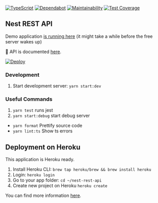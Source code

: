 [![TypeScript](https://badges.frapsoft.com/typescript/version/typescript-next.svg?v=101)](https://www.typescriptlang.org/)
[![Dependabot](https://badgen.net/dependabot/developer239/nest-rest-api/241242706?icon=dependabot)](https://dependabot.com/)
[![Maintainability](https://api.codeclimate.com/v1/badges/ae13e67516a18ad471b0/maintainability)](https://codeclimate.com/github/developer239/nest-rest-api/maintainability)
[![Test Coverage](https://api.codeclimate.com/v1/badges/ae13e67516a18ad471b0/test_coverage)](https://codeclimate.com/github/developer239/nest-rest-api/test_coverage)

## Nest REST API

Demo application [is running here](https://nest-rest-api.herokuapp.com/) (it might take a while before the free server wakes up)

📘 API is documented [here](https://nest-rest-api.herokuapp.com/api).

[![Deploy](https://www.herokucdn.com/deploy/button.png)](https://heroku.com/deploy)

### Development

1. Start development server: `yarn start:dev`

### Useful Commands

1. `yarn test` runs jest
2. `yarn start:debug` start debug server
- `yarn format` Prettify source code
- `yarn lint:ts` Show ts errors

## Deployment on Heroku

This application is Heroku ready.

1. Install Heroku CLI: `brew tap heroku/brew && brew install heroku`
2. Login: `heroku login`
3. Go to your app folder: `cd ~/nest-rest-api`
4. Create new project on Heroku `heroku create`

You can find more information [here](https://devcenter.heroku.com/articles/heroku-cli).
